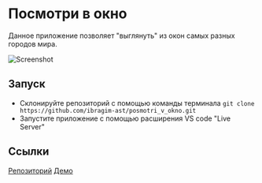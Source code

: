 # Посмотри в окно

Данное приложение позволяет "выглянуть" из окон самых разных городов мира.

![Screenshot]('./images/screenshot.png')

## Запуск

- Склонируйте репозиторий с помощью команды терминала `git clone https://github.com/ibragim-ast/posmotri_v_okno.git`
- Запустите приложение с помощью расширения VS code "Live Server"

## Ссылки

[Репозиторий](https://github.com/ibragim-ast/posmotri_v_okno)
[Демо](ibragim-ast.github.io/posmotri_v_okno)
